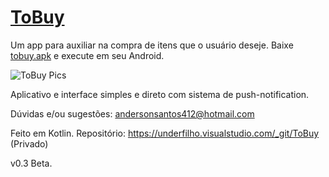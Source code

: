 # [ToBuy](https://rebrand.ly/tobuy-direct)
Um app para auxiliar na compra de itens que o usuário deseje. 
Baixe [tobuy.apk](https://rebrand.ly/tobuy-direct) e execute em seu Android.

![ToBuy Pics](https://i.imgur.com/PZwQn33.png)

Aplicativo e interface simples e direto com sistema de push-notification.

Dúvidas e/ou sugestões: andersonsantos412@hotmail.com

Feito em Kotlin. 
Repositório: https://underfilho.visualstudio.com/_git/ToBuy (Privado)

v0.3 Beta.
